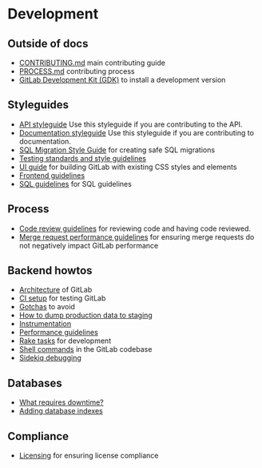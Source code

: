 # Development

## Outside of docs

- [CONTRIBUTING.md](https://gitlab.com/gitlab-org/gitlab-ce/blob/master/CONTRIBUTING.md) main contributing guide
- [PROCESS.md](https://gitlab.com/gitlab-org/gitlab-ce/blob/master/PROCESS.md) contributing process
- [GitLab Development Kit (GDK)](https://gitlab.com/gitlab-org/gitlab-development-kit/blob/master/doc/howto/README.md) to install a development version

## Styleguides

- [API styleguide](api_styleguide.md) Use this styleguide if you are
  contributing to the API.
- [Documentation styleguide](doc_styleguide.md) Use this styleguide if you are
  contributing to documentation.
- [SQL Migration Style Guide](migration_style_guide.md) for creating safe SQL migrations
- [Testing standards and style guidelines](testing.md)
- [UI guide](ui_guide.md) for building GitLab with existing CSS styles and elements
- [Frontend guidelines](frontend.md)
- [SQL guidelines](sql.md) for SQL guidelines

## Process

- [Code review guidelines](code_review.md) for reviewing code and having code reviewed.
- [Merge request performance guidelines](merge_request_performance_guidelines.md)
  for ensuring merge requests do not negatively impact GitLab performance

## Backend howtos

- [Architecture](architecture.md) of GitLab
- [CI setup](ci_setup.md) for testing GitLab
- [Gotchas](gotchas.md) to avoid
- [How to dump production data to staging](db_dump.md)
- [Instrumentation](instrumentation.md)
- [Performance guidelines](performance.md)
- [Rake tasks](rake_tasks.md) for development
- [Shell commands](shell_commands.md) in the GitLab codebase
- [Sidekiq debugging](sidekiq_debugging.md)

## Databases

- [What requires downtime?](what_requires_downtime.md)
- [Adding database indexes](adding_database_indexes.md)

## Compliance

- [Licensing](licensing.md) for ensuring license compliance

